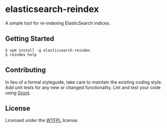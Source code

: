 # elasticsearch-reindex

A simple tool for re-indexing ElasticSearch indices.

## Getting Started

```
$ npm install -g elasticsearch-reindex
$ reindex help
```

## Contributing
In lieu of a formal styleguide, take care to maintain the existing coding style. Add unit tests for any new or changed functionality. Lint and test your code using [Grunt](http://gruntjs.com/).

## License
Licensed under the [WTFPL](http://www.wtfpl.net/) license.

